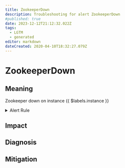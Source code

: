 ```yaml
---
title: ZookeeperDown
description: Troubleshooting for alert ZookeeperDown
#published: true
date: 2023-12-12T21:12:32.022Z
tags: 
  - LGTM
  - generated
editor: markdown
dateCreated: 2020-04-10T18:32:27.079Z
---
```


# ZookeeperDown

## Meaning
[//]: # "Short paragraph that explains what the alert means"
Zookeeper down on instance {{ $labels.instance }}

<details>
  <summary>Alert Rule</summary>

{{% rule "zookeeper/dabealu-zookeeper-exporter.yml" "ZookeeperDown" %}}

<!-- Rule when generated

```yaml
alert: ZookeeperDown
expr: zk_up == 0
for: 0m
labels:
    severity: critical
annotations:
    summary: Zookeeper Down (instance {{ $labels.instance }})
    description: |-
        Zookeeper down on instance {{ $labels.instance }}
          VALUE = {{ $value }}
          LABELS = {{ $labels }}
    runbook: https://github.com/srerun/prometheus-alerts/blob/main/content/runbooks/dabealu-zookeeper-exporter/ZookeeperDown.md

```

-->

</details>


## Impact
[//]: # "What could / will happen if the alert is not addressed"



## Diagnosis
[//]: # "Steps to take to identify the cause of the problem"



## Mitigation
[//]: # "The steps necessary to resolve the alert"
